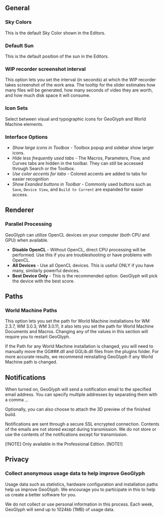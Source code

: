 ## General

### Sky Colors
This is the default Sky Color shown in the Editors.

### Default Sun
This is the default position of the sun in the Editors.

### WIP recorder screenshot interval
This option lets you set the interval (in seconds) at which the WIP recorder takes screenshot of the work area. The tooltip for the slider estimates how many files will be generated, how many seconds of video they are worth, and how much disk space it will consume.

### Icon Sets
Select between visual and typographic icons for GeoGlyph and World Machine elements.

### Interface Options
- *Show large icons in Toolbox* - Toolbox popup and sidebar show larger icons.
- *Hide less frequently used tabs* - The Macros, Parameters, Flow, and Curves tabs are hidden in the toolbar. They can still be accessed through Search or the Toolbox.
- *Use color accents for tabs* - Colored accents are added to tabs for easier recognition
- *Show Exanded buttons in Toolbar* - Commonly used buttons such as `Save`, `Device View`, and `Build to Current` are expanded for easier access.

## Renderer

### Parallel Processing
GeoGlyph can utilize OpenCL devices on your computer (both CPU and GPU) when available.

- **Disable OpenCL** - Without OpenCL, direct CPU processing will be performed. Use this if you are troubleshooting or have problems with OpenCL.
- **All Devices** - Use all OpenCL devices. This is useful ONLY if you have many, similarly powerful devices.
- **Best Device Only** - This is the recommended option. GeoGlyph will pick the device with the best score.

## Paths

### World Machine Paths
This option lets you set the path for World Machine installations for WM 2.3.7, WM 3.0.3, WM 3.0.11, it also lets you set the path for World Machine Documents and Macros. Changing any of the values in this section will require you to restart GeoGlyph.

If the Path for any World Machine installation is changed, you will need to manually move the GG###.dll and GGLib.dll files from the plugins folder. For more accurate results, we recommend reinstalling GeoGlyph if any World Machine path is changed.

## Notifications

When turned on, GeoGlyph will send a notification email to the specified email address. You can specify multiple addresses by separating them with a comma `,`.

Optionally, you can also choose to attach the 3D preview of the finished build.

Notifications are sent through a secure SSL encrypted connection. Contents of the emails are not stored except during transmission. We do not store or use the contents of the notifications except for transmission.

[!NOTE]
Only available in the Professional Edition.
[NOTE!]

## Privacy

### Collect anonymous usage data to help improve GeoGlyph
Usage data such as statistics, hardware configuration and installation paths help us improve GeoGlyph. We encourage you to participate in this to help us create a better software for you.

We do not collect or use personal information in this process. Each week, GeoGlyph will send up to 1024kb (1MB) of usage data.